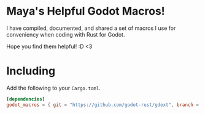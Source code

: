 # Maya's Helpful Godot Macros!

I have compiled, documented, and shared a set of macros I use for conveniency when coding with Rust for Godot.

Hope you find them helpful! :D <3

# Including

Add the following to your `Cargo.toml`.

```toml
[dependencies]
godot_macros = { git = "https://github.com/godot-rust/gdext", branch = "master" }
```
